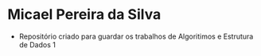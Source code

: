 # Micael Pereira da Silva
- Repositório criado para guardar os trabalhos de Algoritimos e Estrutura de Dados 1